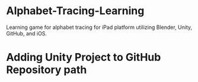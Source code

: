 # Alphabet-Tracing-Learning
Learning game for alphabet tracing for iPad platform utilizing Blender, Unity, GitHub, and iOS.

# Adding Unity Project to GitHub Repository path
